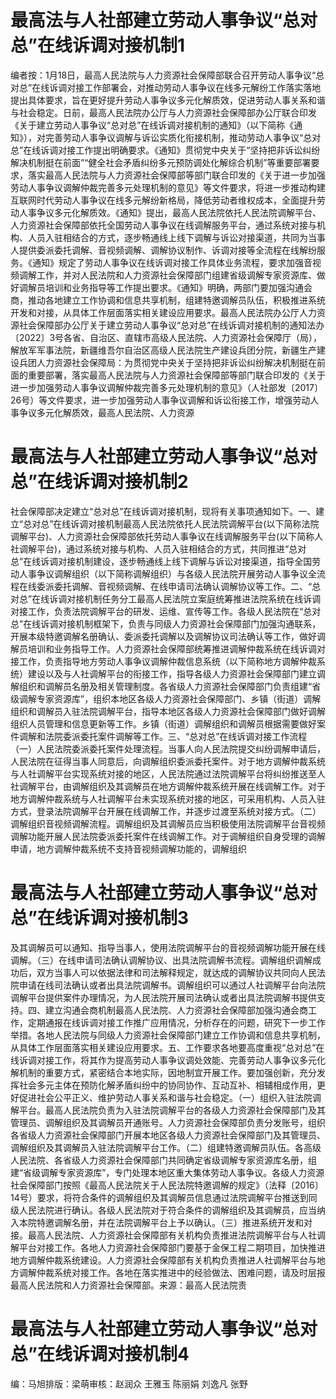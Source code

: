 # 最高法与人社部建立劳动人事争议“总对总”在线诉调对接机制1

编者按：1月18日，最高人民法院与人力资源社会保障部联合召开劳动人事争议“总对总”在线诉调对接工作部署会，对推动劳动人事争议在线多元解纷工作落实落地提出具体要求，旨在更好提升劳动人事争议多元化解质效，促进劳动人事关系和谐与社会稳定。日前，最高人民法院办公厅与人力资源社会保障部办公厅联合印发《关于建立劳动人事争议“总对总”在线诉调对接机制的通知》（以下简称《通知》），对完善劳动人事争议调解与诉讼实质化衔接机制，推动劳动人事争议“总对总”在线诉调对接工作提出明确要求。《通知》贯彻党中央关于“坚持把非诉讼纠纷解决机制挺在前面”“健全社会矛盾纠纷多元预防调处化解综合机制”等重要部署要求，落实最高人民法院与人力资源社会保障部等部门联合印发的《关于进一步加强劳动人事争议调解仲裁完善多元处理机制的意见》等文件要求，将进一步推动构建互联网时代劳动人事争议在线多元解纷新格局，降低劳动者维权成本，全面提升劳动人事争议多元化解质效。《通知》提出，最高人民法院依托人民法院调解平台、人力资源社会保障部依托全国劳动人事争议在线调解服务平台，通过系统对接与机构、人员入驻相结合的方式，逐步畅通线上线下调解与诉讼对接渠道，共同为当事人提供委派委托调解、音视频调解、调解协议制作、诉调对接等全流程在线解纷服务。《通知》规定了劳动人事争议在线诉调对接工作具体业务流程，要求加强音视频调解工作，并对人民法院和人力资源社会保障部门组建省级调解专家资源库、做好调解员培训和业务指导等工作提出要求。《通知》明确，两部门要加强沟通会商，推动各地建立工作协调和信息共享机制，组建特邀调解员队伍，积极推进系统开发和对接，从具体工作层面落实相关建设应用要求。最高人民法院办公厅人力资源社会保障部办公厅关于建立劳动人事争议“总对总”在线诉调对接机制的通知法办〔2022〕3号各省、自治区、直辖市高级人民法院、人力资源社会保障厅（局），解放军军事法院，新疆维吾尔自治区高级人民法院生产建设兵团分院，新疆生产建设兵团人力资源社会保障局：为贯彻党中央关于坚持把非诉讼纠纷解决机制挺在前面的重要部署，落实最高人民法院与人力资源社会保障部等部门联合印发的《关于进一步加强劳动人事争议调解仲裁完善多元处理机制的意见》（人社部发〔2017〕26号）等文件要求，进一步加强劳动人事争议调解和诉讼衔接工作，增强劳动人事争议多元化解质效，最高人民法院、人力资源

# 最高法与人社部建立劳动人事争议“总对总”在线诉调对接机制2

社会保障部决定建立“总对总”在线诉调对接机制，现将有关事项通知如下。一、建立“总对总”在线诉调对接机制最高人民法院依托人民法院调解平台(以下简称法院调解平台)、人力资源社会保障部依托劳动人事争议在线调解服务平台(以下简称人社调解平台)，通过系统对接与机构、人员入驻相结合的方式，共同推进“总对总”在线诉调对接机制建设，逐步畅通线上线下调解与诉讼对接渠道，指导全国劳动人事争议调解组织（以下简称调解组织）与各级人民法院开展劳动人事争议全流程在线委派委托调解、音视频调解、在线申请司法确认调解协议等工作。二、“总对总”在线诉调对接机制任务分工最高人民法院立案庭统筹推进法院系统在线诉调对接工作，负责法院调解平台的研发、运维、宣传等工作。各级人民法院在“总对总”在线诉调对接机制框架下，负责与同级人力资源社会保障部门加强沟通联系，开展本级特邀调解名册确认、委派委托调解以及调解协议司法确认等工作，做好调解员培训和业务指导工作。人力资源社会保障部统筹推进调解仲裁系统在线诉调对接工作，负责指导地方劳动人事争议调解仲裁信息系统（以下简称地方调解仲裁系统）建设以及与人社调解平台的衔接工作，指导各级人力资源社会保障部门建立调解组织和调解员名册及相关管理制度。各省级人力资源社会保障部门负责组建“省级调解专家资源库”，组织本地区各级人力资源社会保障部门、乡镇（街道）调解组织和调解员入驻法院调解平台，指导本地区各级人力资源社会保障部门做好调解组织人员管理和信息更新等工作。乡镇（街道）调解组织和调解员根据需要做好案件调解和法院委派委托案件调解等工作。三、“总对总”在线诉调对接工作流程（一）人民法院委派委托案件处理流程。当事人向人民法院提交纠纷调解申请后，人民法院在征得当事人同意后，向调解组织委派委托案件。对于地方调解仲裁系统与人社调解平台实现系统对接的地区，人民法院通过法院调解平台将纠纷推送至人社调解平台，由调解组织及其调解员在地方调解仲裁系统开展在线调解工作。对于地方调解仲裁系统与人社调解平台未实现系统对接的地区，可采用机构、人员入驻方式，登录法院调解平台开展在线调解工作，并逐步过渡至系统对接方式。（二）调解组织音视频调解流程。调解组织及其调解员应当积极使用法院调解平台音视频调解功能开展人民法院委派委托案件在线调解工作。对于调解组织自身受理的调解申请，地方调解仲裁系统不支持音视频调解功能的，调解组织

# 最高法与人社部建立劳动人事争议“总对总”在线诉调对接机制3

及其调解员可以通知、指导当事人，使用法院调解平台的音视频调解功能开展在线调解。（三）在线申请司法确认调解协议、出具法院调解书流程。调解组织调解成功后，双方当事人可以依据法律和司法解释规定，就达成的调解协议共同向人民法院申请在线司法确认或者出具法院调解书。调解组织可以通过人社调解平台向法院调解平台提供案件办理情况，为人民法院开展司法确认或者出具法院调解书提供支持。四、建立沟通会商机制最高人民法院、人力资源社会保障部加强沟通会商工作，定期通报在线诉调对接工作推广应用情况，分析存在的问题，研究下一步工作举措。各地人民法院与同级人力资源社会保障部门建立工作协调和信息共享机制，从具体工作层面落实相关建设应用要求。五、工作要求各地要高度重视“总对总”在线诉调对接工作，将其作为提高劳动人事争议调处效能、完善劳动人事争议多元化解机制的重要方式，紧密结合本地实际，因地制宜开展工作。要加强创新，充分发挥社会多元主体在预防化解矛盾纠纷中的协同协作、互动互补、相辅相成作用，更好促进社会公平正义、维护劳动人事关系和谐与社会稳定。（一）组织入驻法院调解平台。最高人民法院负责为入驻法院调解平台的各级人力资源社会保障部门及其管理员、调解组织及其调解员开通账号。人力资源社会保障部负责分发账号，组织各省级人力资源社会保障部门开展本地区各级人力资源社会保障部门及其管理员、调解组织及其调解员入驻法院调解平台工作。（二）组建特邀调解员队伍。各高级人民法院、各省级人力资源社会保障部门共同确定省级调解专家资源库名册，组建“省级调解专家资源库”，专门处理本地区重大集体劳动人事争议。各级人力资源社会保障部门按照《最高人民法院关于人民法院特邀调解的规定》（法释〔2016〕14号）要求，将符合条件的调解组织及其调解员信息通过法院调解平台推送到同级人民法院进行确认。各级人民法院对于符合条件的调解组织及其调解员，应当纳入本院特邀调解名册，并在法院调解平台上予以确认。（三）推进系统开发和对接。最高人民法院、人力资源社会保障部有关机构负责推进法院调解平台与人社调解平台对接工作。各地人力资源社会保障部门要基于金保工程二期项目，加快推进地方调解仲裁系统建设。人力资源社会保障部有关机构负责推进人社调解平台与地方调解仲裁系统对接工作。各地在落实推进中的经验做法、困难问题，请及时层报最高人民法院和人力资源社会保障部。来源：最高人民法院责

# 最高法与人社部建立劳动人事争议“总对总”在线诉调对接机制4

编：马旭排版：梁萌审核：赵润众 王雅玉 陈丽娟 刘逸凡 张野

